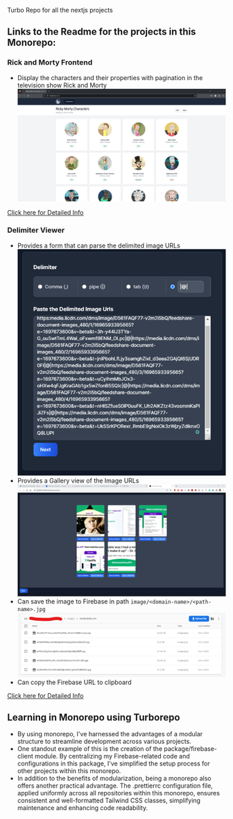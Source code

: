 Turbo Repo for all the nextjs projects

## Links to the Readme for the projects in this Monorepo:

### Rick and Morty Frontend

- Display the characters and their properties with pagination in the television show Rick and Morty
  ![Image for above](./apps/ricky-monty-api-frontend/screenshots/app1.png)

[Click here for Detailed Info](./apps/ricky-monty-api-frontend/README.md)

### Delimiter Viewer

- Provides a form that can parse the delimited image URLs
  ![Image of above text](./apps/delimiter-viewer/screenshots/form%20with%20input.png)
- Provides a Gallery view of the Image URLs
  ![Image of above text](./apps/delimiter-viewer/screenshots/Gallery%20View.png)
- Can save the image to Firebase in path `image/<domain-name>/<path-name>.jpg`
  ![Image of above text](./apps/delimiter-viewer/screenshots/stored%20image%20in%20firebase.png)
- Can copy the Firebase URL to clipboard

[Click here for Detailed Info](./apps/delimiter-viewer/README.md)

## Learning in Monorepo using Turborepo

- By using monorepo, I've harnessed the advantages of a modular structure to streamline development across various projects.
- One standout example of this is the creation of the package/firebase-client module. By centralizing my Firebase-related code and configurations in this package, I've simplified the setup process for other projects within this monorepo.
- In addition to the benefits of modularization, being a monorepo also offers another practical advantage. The .prettierrc configuration file, applied uniformly across all repositories within this monorepo, ensures consistent and well-formatted Tailwind CSS classes, simplifying maintenance and enhancing code readability.

